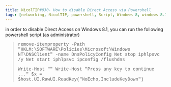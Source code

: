 ```yaml
---
title: NicolTIP#030- How to disable Direct Access via Powershell
tags: [networking, NicolTIP, powershell, Script, Windows 8, windows 8.1]
---
```



in order to disable Direct Access on Windows 8.1, you can run the following powershell script (as administrator)
<blockquote><span style="font-family: Courier New">remove-itemproperty -Path "HKLM:\SOFTWARE\Policies\Microsoft\Windows NT\DNSClient" -name DnsPolicyConfig
Net stop iphlpsvc /y
Net start iphlpsvc
ipconfig /flushdns</span>

<span style="font-family: Courier New">Write-Host ""
Write-Host "Press any key to continue ..."
$x = $host.UI.RawUI.ReadKey("NoEcho,IncludeKeyDown")</span></blockquote>
